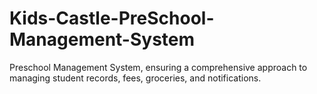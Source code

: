 # Kids-Castle-PreSchool-Management-System
Preschool Management System, ensuring a comprehensive approach to managing student records, fees, groceries, and notifications.
